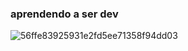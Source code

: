 ###  aprendendo a ser dev 



<!--
**gabselaalcantara/gabselaalcantara** is a ✨ _special_ ✨ repository because its `README.md` (this file) appears on your GitHub profile.

Here are some ideas to get you started:

- 🔭 I’m currently working on ...
- 🌱 I’m currently learning ...
- 👯 I’m looking to collaborate on ...
- 🤔 I’m looking for help with ...
- 💬 Ask me about ...
- 📫 How to reach me: ...
- 😄 Pronouns: ...
- ⚡ Fun fact: ...
-->


![56ffe83925931e2fd5ee71358f94dd03](https://user-images.githubusercontent.com/95762856/147014565-8df87f32-4734-4543-9a5d-5240548c2be8.gif)
